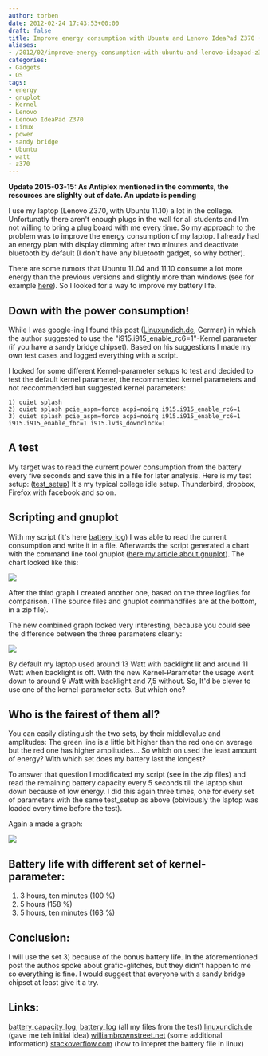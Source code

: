 ```yaml
---
author: torben
date: 2012-02-24 17:43:53+00:00
draft: false
title: Improve energy consumption with Ubuntu and Lenovo IdeaPad Z370 (sandy bridge-chipset)
aliases: 
- /2012/02/improve-energy-consumption-with-ubuntu-and-lenovo-ideapad-z370-sandy-bridge-chipset/
categories:
- Gadgets
- OS
tags:
- energy
- gnuplot
- Kernel
- Lenovo
- Lenovo IdeaPad Z370
- Linux
- power
- sandy bridge
- Ubuntu
- watt
- z370
---
```


**Update 2015-03-15: As Antiplex mentioned in the comments, the resources are slighlty out of date. An update is pending**

I use my laptop (Lenovo Z370, with Ubuntu 11.10) a lot in the college. Unfortunatly there aren't enough plugs in the wall for all students and I'm not willing to bring a plug board with me every time. So my approach to the problem was to improve the energy consumption of my laptop. I already had an energy plan with display dimming after two minutes and deactivate bluetooth by default (I don't have any bluetooth gadget, so why bother).

<!-- more -->

There are some rumors that Ubuntu 11.04 and 11.10 consume a lot more energy than the previous versions and slightly more than windows (see for example [here](http://www.phoronix.com/scan.php?page=article&item=windows_ubuntu_pow&num=1)). So I looked for a way to improve my battery life.


## Down with the power consumption!


While I was google-ing I found this post ([Linuxundich.de](http://linuxundich.de/de/ubuntu/stromverbrauch-laptop-sandy-bridge-ubuntu-oneiric-11-10-reduzieren), German) in which the author suggested to use the "i915.i915_enable_rc6=1"-Kernel parameter (if you have a sandy bridge chipset). Based on his suggestions I made my own test cases and logged everything with a script.

I looked for some different Kernel-parameter setups to test and decided to test the default kernel parameter, the recommended kernel parameters and not reccommended but suggested kernel parameters:

    
    1) quiet splash
    2) quiet splash pcie_aspm=force acpi=noirq i915.i915_enable_rc6=1
    3) quiet splash pcie_aspm=force acpi=noirq i915.i915_enable_rc6=1 i915.i915_enable_fbc=1 i915.lvds_downclock=1




## A test


My target was to read the current power consumption from the battery every five seconds and save this in a file for later analysis. Here is my test setup: ([test_setup](/images/2012-02-24-improve-energy-consumption-with-ubuntu-and-lenovo-ideapad-z370-sandy-bridge-chipset/test_setup.txt)) It's my typical college idle setup. Thunderbird, dropbox, Firefox with facebook and so on.


## Scripting and gnuplot


With my script (it's here [battery_log](/images/2012-02-24-improve-energy-consumption-with-ubuntu-and-lenovo-ideapad-z370-sandy-bridge-chipset/battery_log.txt)) I was able to read the current consumption and write it in a file. Afterwards the script generated a chart with the command line tool gnuplot ([here my article about gnuplot](/posts/2012-02-17-visualizing-data-with-gnuplot)). The chart looked like this:

[![](/images/2012-02-24-improve-energy-consumption-with-ubuntu-and-lenovo-ideapad-z370-sandy-bridge-chipset/battery_log-2012.02.17-21-39_quiet-splash-300x225.png)
](/images/2012-02-24-improve-energy-consumption-with-ubuntu-and-lenovo-ideapad-z370-sandy-bridge-chipset/battery_log-2012.02.17-21-39_quiet-splash.png)

After the third graph I created another one, based on the three logfiles for comparison. (The source files and gnuplot commandfiles are at the bottom, in a zip file).

The new combined graph looked very interesting, because you could see the difference between the three parameters clearly:

[![](/images/2012-02-24-improve-energy-consumption-with-ubuntu-and-lenovo-ideapad-z370-sandy-bridge-chipset/battery_log_combined-300x225.png)
](/images/2012-02-24-improve-energy-consumption-with-ubuntu-and-lenovo-ideapad-z370-sandy-bridge-chipset/battery_log_combined.png)

By default my laptop used around 13 Watt with backlight lit and around 11 Watt when backlight is off. With the new Kernel-Parameter the usage went down to around 9 Watt with backlight and 7,5 without. So, It'd be clever to use one of the kernel-parameter sets. But which one?


## Who is the fairest of them all?


You can easily distinguish the two sets, by their middlevalue and amplitudes: The green line is a little bit higher than the red one on average but the red one has higher amplitudes... So which on used the least amount of energy? With which set does my battery last the longest?

To answer that question I modificated my script (see in the zip files) and read the remaining battery capacity every 5 seconds till the laptop shut down because of low energy. I did this again three times, one for every set of parameters with the same test_setup as above (obiviously the laptop was loaded every time before the test).

Again a made a graph:

[![](/images/2012-02-24-improve-energy-consumption-with-ubuntu-and-lenovo-ideapad-z370-sandy-bridge-chipset/battery_capacity_log-300x225.png)
](/images/2012-02-24-improve-energy-consumption-with-ubuntu-and-lenovo-ideapad-z370-sandy-bridge-chipset/battery_capacity_log.png)


## Battery life with different set of kernel-parameter:


1) 3 hours, ten minutes (100 %)
2) 5 hours (158 %)
3) 5 hours, ten minutes (163 %)


## Conclusion:


I will use the set 3) because of the bonus battery life. In the aforementioned post the authos spoke about grafic-glitches, but they didn't happen to me so everything is fine. I would suggest that everyone with a sandy bridge chipset at least give it a try.


## Links:


[battery_capacity_log](/images/2012-02-24-improve-energy-consumption-with-ubuntu-and-lenovo-ideapad-z370-sandy-bridge-chipset/battery_capacity_log.zip), [battery_log](/images/2012-02-24-improve-energy-consumption-with-ubuntu-and-lenovo-ideapad-z370-sandy-bridge-chipset/battery_log.zip) (all my files from the test)
[linuxundich.de](http://linuxundich.de/de/ubuntu/stromverbrauch-laptop-sandy-bridge-ubuntu-oneiric-11-10-reduzieren/) (gave me teh initial idea)
[williambrownstreet.net](http://www.williambrownstreet.net/blog/?p=387) (some additional information)
[stackoverflow.com](http://stackoverflow.com/questions/7128911/how-do-i-read-and-interpret-proc-acpi-battery-in-a-java-program) (how to intepret the battery file in linux)
